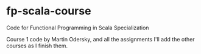 # fp-scala-course
Code for Functional Programming in Scala Specialization

Course 1 code by Martin Odersky, and all the assignments
I'll add the other courses as I finish them.
